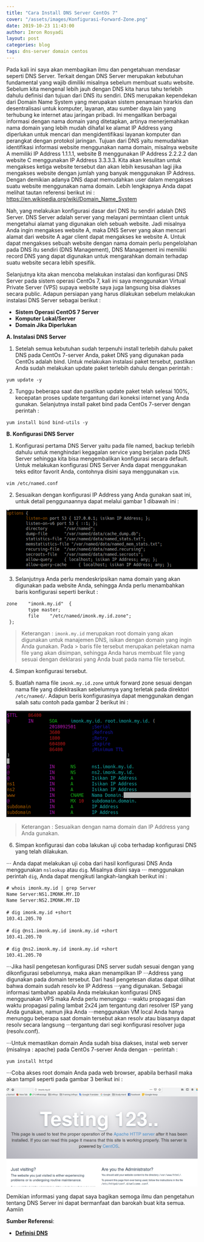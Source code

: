 ```yaml
---
title: "Cara Install DNS Server CentOs 7"
cover: "/assets/images/Konfigurasi-Forward-Zone.png"
date: 2019-10-23 11:43:00
author: Imron Rosyadi
layout: post
categories: blog
tags: dns-server domain centos
---
```


Pada kali ini saya akan membagikan ilmu dan pengetahuan mendasar seperti DNS Server. Terkait dengan DNS Server merupakan kebutuhan fundamental yang wajib dimiliki misalnya sebelum membuat suatu website. Sebelum kita mengenal lebih jauh dengan DNS kita harus tahu terlebih dahulu definisi dan tujuan dari DNS itu sendiri.
DNS merupakan kependekan dari Domain Name System yang merupakan sistem penamaan hirarkis dan desentralisasi untuk komputer, layanan, atau sumber daya lain yang terhubung ke internet atau jaringan pribadi. Ini mengaitkan berbagai informasi dengan nama domain yang ditetapkan, artinya menerjemahkan nama domain yang lebih mudah dihafal ke alamat IP Address yang diperlukan untuk mencari dan mengidentifikasi layanan komputer dan perangkat dengan protokol jaringan.
Tujuan dari DNS yaitu memudahkan identifikasi informasi website menggunakan nama domain, misalnya website A memiliki IP Address 1.1.1.1, website B menggunakan IP Address 2.2.2.2 dan website C menggunakan IP Address 3.3.3.3. Kita akan kesulitan untuk mengakses ketiga website tersebut dan akan lebih kesusahan lagi jika mengakses website dengan jumlah yang banyak menggunakan IP Address. Dengan demikian adanya DNS dapat memudahkan user dalam mengakses suatu website menggunakan nama domain. Lebih lengkapnya Anda dapat melihat tautan referensi berikut ini : https://en.wikipedia.org/wiki/Domain_Name_System

 Nah, yang melakukan konfigurasi dasar dari DNS itu sendiri adalah DNS Server. DNS Server adalah server yang melayani permintaan client untuk mengetahui alamat yang digunakan oleh sebuah website. Jadi misalnya Anda ingin mengakses website A, maka DNS Server yang akan mencari alamat dari website A agar client dapat mengakses ke website A. Untuk dapat mengakses sebuah website dengan nama domain perlu pengelolahan pada DNS itu sendiri (DNS Management), DNS Management ini memiliki record DNS yang dapat digunakan untuk mengarahkan domain terhadap suatu website secara lebih spesifik. 

 Selanjutnya kita akan mencoba melakukan instalasi dan konfigurasi DNS Server pada sistem operasi CentOs 7, kali ini saya menggunakan Virtual Private Server (VPS) supaya website saya juga langsung bisa diakses secara public. Adapun persiapan yang harus dilakukan sebelum melakukan instalasi DNS Server sebagai berikut : 

- **Sistem Operasi CentOS 7 Server**
- **Komputer Lokal/Server**
- **Domain Jika Diperlukan**

**A. Instalasi DNS Server**

1. Setelah semua kebutuhan sudah terpenuhi install terlebih dahulu paket DNS pada CentOs 7-server Anda, paket DNS yang digunakan pada CentOs adalah bind. Untuk melakukan instalasi paket tersebut, pastikan Anda sudah melakukan update paket terlebih dahulu dengan perintah : 

```
yum update -y 
```

2. Tunggu beberapa saat dan pastikan update paket telah selesai 100%, kecepatan proses update tergantung dari koneksi internet yang Anda gunakan. Selanjutnya install paket bind pada CentOs 7-server dengan perintah : 

``` 
yum install bind bind-utils -y
```

**B. Konfigurasi DNS Server**

1. Konfigurasi pertama DNS Server yaitu pada file named, backup terlebih dahulu untuk menghindari kegagalan service yang berjalan  pada DNS Server sehingga kita bisa mengembalikan konfigurasi secara default. Untuk melakukan konfigurasi DNS Server Anda dapat menggunakan teks editor favorit Anda, contohnya disini saya menggunakan `vim`. 

```
vim /etc/named.conf
```
2. Sesuaikan dengan konfigurasi IP Address yang Anda gunakan saat ini, untuk detail penggunaannya dapat melalui gambar 1 dibawah ini : 

![Screenshot Git-FTP](/assets/images/Konfigurasi-IP-Address-named.png)

3. Selanjutnya Anda perlu mendeskripsikan nama domain yang akan digunakan pada website Anda, sehingga Anda perlu menambahkan baris konfigurasi seperti berikut : 

```
zone    "imonk.my.id"  {
        type master;
        file    "/etc/named/imonk.my.id.zone";
 };

```

> Keterangan : 
> `imonk.my.id` merupakan root domain yang akan digunakan untuk manajemen DNS, isikan dengan domain yang ingin Anda gunakan. Pada > baris file tersebut merupakan peletakan nama file yang akan disimpan, sehingga Anda harus membuat file yang sesuai dengan 
> deklarasi yang Anda buat pada nama file tersebut. 

4. Simpan konfigurasi tersebut. 

5. Buatlah nama file `imonk.my.id.zone` untuk forward zone sesuai dengan nama file yang dideklrasikan sebelumnya yang terletak pada direktori `/etc/named/`. Adapun beris konfigurasinya dapat menggunakan dengan salah satu contoh pada gambar 2 berikut ini : 

![Screenshot Git-FTP](/assets/images/Konfigurasi-Forward-Zone.png)


> Keterangan : 
> Sesuaikan dengan nama domain dan IP Address yang Anda gunakan. 

6. Simpan konfigurasi dan coba lakukan uji coba terhadap konfigurasi DNS yang telah dilakukan. 

⋅⋅⋅ Anda dapat melakukan uji coba dari hasil konfigurasi DNS Anda menggunakan `nslookup` atau `dig`. Misalnya disini saya 
⋅⋅⋅ menggunakan perintah `dig`, Anda dapat mengikuti langkah-langkah berikut ini : 


```
# whois imonk.my.id | grep Server
Name Server:NS1.IMONK.MY.ID
Name Server:NS2.IMONK.MY.ID

# dig imonk.my.id +short 
103.41.205.70

# dig @ns1.imonk.my.id imonk.my.id +short
103.41.205.70

# dig @ns2.imonk.my.id imonk.my.id +short
103.41.205.70
```

⋅⋅⋅Jika hasil pengetesan konfigurasi DNS server sudah sesuai dengan yang dikonfigurasi sebelumnya, maka akan menampilkan IP ⋅⋅⋅Address yang digunakan pada domain tersebut. Dari hasil pengetesan diatas dapat dilihat bahwa domain sudah resolv ke IP Address ⋅⋅⋅yang digunakan. Sebagai informasi tambahan apabila Anda melakukan konfigurasi DNS menggunakan VPS maka Anda perlu menunggu ⋅⋅⋅waktu propagasi dan waktu propagasi paling lambat 2x24 jam tergantung dari resolver ISP yang Anda gunakan, namun jika Anda ⋅⋅⋅menggunakan VM local Anda hanya menunggu beberapa saat domain tersebut akan resolv atau biasanya dapat resolv secara langsung ⋅⋅⋅tergantung dari segi konfigurasi resolver juga (resolv.conf). 

⋅⋅⋅Untuk memastikan domain Anda sudah bisa diakses, instal web server (misalnya : apache) pada CentOs 7-server Anda dengan ⋅⋅⋅perintah : 

```
yum install httpd
```

⋅⋅⋅Coba akses root domain Anda pada web browser, apabila berhasil maka akan tampil seperti pada gambar 3 berikut ini : 

![Screenshot Git-FTP](/assets/images/Hasil-web-server.png)

Demikian informasi yang dapat saya bagikan semoga ilmu dan pengetahun tentang DNS Server ini dapat bermanfaat dan barokah buat kita semua. Aamiin 

**Sumber Referensi**:
- [**Definisi DNS**](https://en.wikipedia.org/wiki/Domain_Name_System)